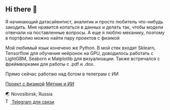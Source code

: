 ## Hi there 👋

Я начинающий датасайентист, аналитик и просто любитель что-нибудь закодить.
Мне нравится копаться в данных и делать так, чтобы модели отвечали на поставленные вопросы.
А еще я люблю механику, поэтому в портфолио можно найти пару проектов с физикой

Мой любимый язык конечено же Python.
В мой стек входят Sklearn, Tensorflow для обучения нейронок на GPU, доводилось работать с LightGBM, Seaborn и Matplotlib для визуализации.
Также встречался с фреймворками для работы с .pdf и .dox.

Прямо сейчас работаю над ботом в телеграм с ИИ

[Проект с физикой](https://github.com/sergeydxdy/engine/tree/master)
[Мятник и ИИ](https://github.com/sergeydxdy/pendulum)

🌏 Novosibirsk, Russia  
<a href="https://t.me/sergey_dzh">
  <img src="https://icons-for-free.com/iff/png/256/telegram-1331550893597324235.png" alt="Telegram" width="16" height="16">
  Telegram для связи
</a>

